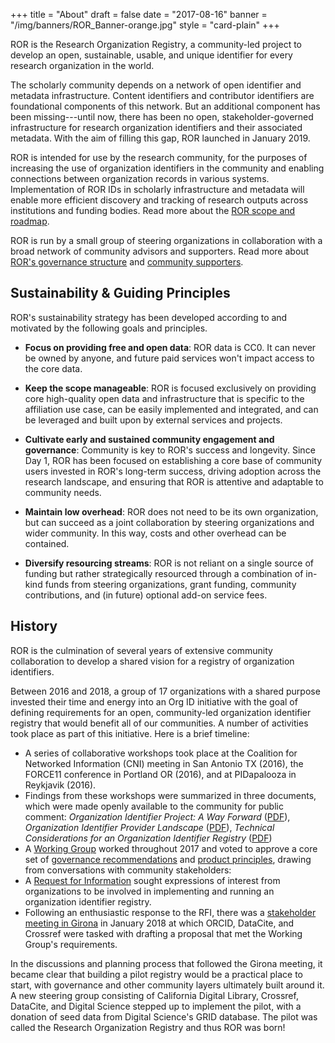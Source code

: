 +++
title = "About"
draft = false
date = "2017-08-16"
banner = "/img/banners/ROR_Banner-orange.jpg"
style = "card-plain"
+++

ROR is the Research Organization Registry, a community-led project to develop an open, sustainable, usable, and unique identifier for every research organization in the world.

The scholarly community depends on a network of open identifier and metadata infrastructure. Content identifiers and contributor identifiers are foundational components of this network. But an additional component has been missing---until now, there has been no open, stakeholder-governed infrastructure for research organization identifiers and their associated metadata. With the aim of filling this gap, ROR launched in January 2019.

ROR is intended for use by the research community, for the purposes of increasing the use of organization identifiers in the community and enabling connections between organization records in various systems. Implementation of ROR IDs in scholarly infrastructure and metadata will enable more efficient discovery and tracking of research outputs across institutions and funding bodies. Read more about the [ROR scope and roadmap](/scope).

ROR is run by a small group of steering organizations in collaboration with a broad network of community advisors and supporters. Read more about [ROR's governance structure](/governance) and [community supporters](/supporters).

## Sustainability & Guiding Principles

ROR's sustainability strategy has been developed according to and motivated by the following goals and principles.

-   **Focus on providing free and open data**: ROR data is CC0. It can never be owned by anyone, and future paid services won't impact access to the core data.

-   **Keep the scope manageable**: ROR is focused exclusively on providing core high-quality open data and infrastructure that is specific to the affiliation use case, can be easily implemented and integrated, and can be leveraged and built upon by external services and projects.

-   **Cultivate early and sustained community engagement and governance**: Community is key to ROR's success and longevity. Since Day 1, ROR has been focused on establishing a core base of community users invested in ROR's long-term success, driving adoption across the research landscape, and ensuring that ROR is attentive and adaptable to community needs.

-   **Maintain low overhead**: ROR does not need to be its own organization, but can succeed as a joint collaboration by steering organizations and wider community. In this way, costs and other overhead can be contained. 

-   **Diversify resourcing streams**: ROR is not reliant on a single source of funding but rather strategically resourced through a combination of in-kind funds from steering organizations, grant funding, community contributions, and (in future) optional add-on service fees.

## History
ROR is the culmination of several years of extensive community collaboration to develop a shared vision for a registry of organization identifiers.

Between 2016 and 2018, a group of 17 organizations with a shared purpose invested their time and energy into an Org ID initiative with the goal of defining requirements for an open, community-led organization identifier registry that would benefit all of our communities. A number of activities took place as part of this initiative. Here is a brief timeline:

-   A series of collaborative workshops took place at the Coalition for Networked Information (CNI) meeting in San Antonio TX (2016), the FORCE11 conference in Portland OR (2016), and at PIDapalooza in Reykjavik (2016).
-   Findings from these workshops were summarized in three documents, which were made openly available to the community for public comment: *Organization Identifier Project: A Way Forward* ([PDF](https://doi.org/10.5438/2906)), *Organization Identifier Provider Landscape* ([PDF](https://doi.org/10.5438/4716)), *Technical Considerations for an Organization Identifier Registry* ([PDF](https://doi.org/10.5438/7885))
-   A [Working Group](https://orcid.org/content/organization-identifier-working-group) worked throughout 2017 and voted to approve a core set of [governance recommendations](https://figshare.com/articles/ORG_ID_WG_Governance_Principles_and_Recommendations/5402002/1) and [product principles](https://figshare.com/articles/ORG_ID_WG_Product_Principles_and_Recommendations/5402047/1), drawing from conversations with community stakeholders:
-   A [Request for Information](https://doi.org/10.23640/07243.5458162.v1) sought expressions of interest from organizations to be involved in implementing and running an organization identifier registry.
-   Following an enthusiastic response to the RFI, there was a [stakeholder meeting in Girona](https://orcid.org/content/2018-org-id-meeting) in January 2018 at which ORCID, DataCite, and Crossref were tasked with drafting a proposal that met the Working Group's requirements.

In the discussions and planning process that followed the Girona meeting, it became clear that building a pilot registry would be a practical place to start, with governance and other community layers ultimately built around it. A new steering group consisting of California Digital Library, Crossref, DataCite, and Digital Science stepped up to implement the pilot, with a donation of seed data from Digital Science's GRID database. The pilot was called the Research Organization Registry and thus ROR was born!
